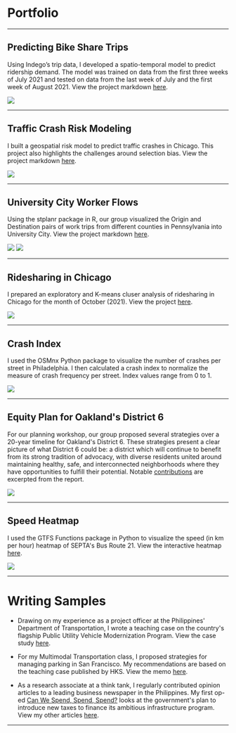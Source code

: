 # Portfolio

---

## Predicting Bike Share Trips 
Using Indego’s trip data, I developed a spatio-temporal model to predict ridership demand. The model was trained on data from the first three weeks of July 2021 and tested on data from the last week of July and the first week of August 2021. View the project markdown [here](/pdf/Assignment-6_updated.html).

<img src="images/bikeshare.jpg?raw=true"/>

---

## Traffic Crash Risk Modeling
I built a geospatial risk model to predict traffic crashes in Chicago. This project also highlights the challenges around selection bias. View the project markdown [here](/pdf/Assignment-3-final.html).

<img src="images/trafficcrash.jpg?raw=true"/>

---

## University City Worker Flows
Using the stplanr package in R, our group visualized the Origin and Destination pairs of work trips from different counties in Pennsylvania into University City. View the project markdown [here](https://rpubs.com/weslene/oduniversitycity).

<img src="images/stplaner1.jpg?raw=true"/>
<img src="images/stplaner2.jpg?raw=true"/>

---

## Ridesharing in Chicago
I prepared an exploratory and K-means cluser analysis of ridesharing in Chicago for the month of October (2021). View the project [here](https://wesleneuy.github.io/chicagorideshare/Background/).

<img src="images/rideshare.jpg?raw=true"/>

---

## Crash Index
I used the OSMnx Python package to visualize the number of crashes per street in Philadelphia. I then calculated a crash index to normalize the measure of crash frequency per street. Index values range from 0 to 1. 

<img src="images/crash.jpg?raw=true"/>

---

## Equity Plan for Oakland's District 6 
For our planning workshop, our group proposed several strategies over a 20-year timeline for Oakland's District 6. These strategies present a clear picture of what District 6 could be: a district which will continue to benefit from its strong tradition of advocacy, with diverse residents united around maintaining healthy, safe, and interconnected neighborhoods where they have opportunities to fulfill their potential. Notable [contributions](https://upenn.app.box.com/s/visk40didyr7tt4s5sioq10owt05dyy7) are excerpted from the report.

<img src="images/actransit.jpg?raw=true"/>

---

## Speed Heatmap
I used the GTFS Functions package in Python to visualize the speed (in km per hour) heatmap of SEPTA's Bus Route 21. View the interactive heatmap [here](/pdf/bus21.html). 

<img src="images/speedheatmap.jpg?raw=true"/>

---

# Writing Samples
* Drawing on my experience as a project officer at the Philippines' Department of Transportation, I wrote a teaching case on the country's flagship Public Utility Vehicle Modernization Program. View the case study [here](/pdf/Teachingcase.pdf). 

* For my Multimodal Transportation class, I proposed strategies for managing parking in San Francisco. My recommendations are based on the teaching case published by HKS. View the memo [here](/pdf/Memo_1.pdf). 

* As a research associate at a think tank, I regularly contributed opinion articles to a leading business newspaper in the Philippines. My first op-ed [Can We Spend, Spend, Spend?](https://www.bworldonline.com/can-spend-spend-spend/) looks at the government's plan to introduce new taxes to finance its ambitious infrastructure program. View my other articles [here](https://www.bworldonline.com/tag/weslene-uy/).

---
